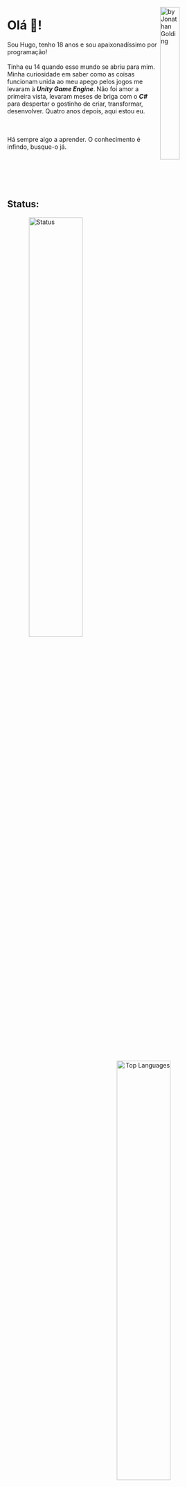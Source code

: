[<img align="right" title="by Jonathan Golding" src="https://user-images.githubusercontent.com/71078903/112381048-089df800-8ce2-11eb-96f9-7a45828e16a0.png" width="30%" />](https://fineartamerica.com/featured/astronaut-balloons-stars-space-planets-pluto-jonathan-golding.html)


<p align="left">
<p align="top">

# Olá 👋!

Sou Hugo, tenho 18 anos e sou apaixonadíssimo por programação!
<br> <br>
Tinha eu 14 quando esse mundo se abriu para mim. Minha curiosidade em saber como as coisas funcionam unida ao meu apego pelos jogos me levaram à <b><i>Unity Game Engine</i></b>. Não foi amor a primeira vista, levaram meses de briga com o <b><i>C#</b></i> para despertar o gostinho de criar, transformar, desenvolver. Quatro anos depois, aqui estou eu.

<br> <br>
Há sempre algo a aprender. O conhecimento é infindo, busque-o já.
</p>
</p>


<br><br><br><br>

<p align="center">
  

## Status:

<p align="center">
<span align="left">
<img  align="top" title="Status" src="https://github-readme-stats.vercel.app/api?username=HugoRodriguesQW&hide=stars&show_icons=true" width="49.75%" />
</span>
<span align="right">
<img align="top" title="Top Languages" src="https://github-readme-stats.vercel.app/api/top-langs?username=hugorodriguesqw&layout=compact"  width="49.75%" />
</span>
</p>
</p>



<span align="top">
  
[ <img align="left" src="https://img.shields.io/badge/-GMAIL-D14836?style=flat-square&logo=gmail&logoColor=white" /> ](mailto:mailvitorhugosr@gmail.com)
[ <img align="left" src="https://img.shields.io/badge/-LINKEDIN-0077B5?style=flat-square&logo=linkedin&logoColor=white" />](https://linkedin.com/in/hugorodriguesqw/)
[ <img align="left" src="https://img.shields.io/badge/-CODEWARS-bb432c?style=flat-square&logo=codewars&logoColor=white" />](https://linkedin.com/in/hugorodriguesqw/)

</span>

<span align="top">
<img align="right" src="https://komarev.com/ghpvc/?username=HugoRodriguesQW&label=views&style=flat-square" alt="HugoRodriguesQW" />
</span>
